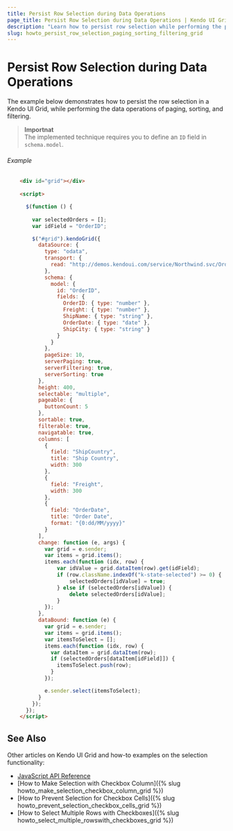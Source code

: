 ```yaml
---
title: Persist Row Selection during Data Operations
page_title: Persist Row Selection during Data Operations | Kendo UI Grid Widget
description: "Learn how to persist row selection while performing the paging, sorting, and filtering data operations in the Kendo UI Grid."
slug: howto_persist_row_selection_paging_sorting_filtering_grid
---
```


# Persist Row Selection during Data Operations

The example below demonstrates how to persist the row selection in a Kendo UI Grid, while performing the data operations of paging, sorting, and filtering.

> **Importnat**  
> The implemented technique requires you to define an `ID` field in `schema.model`.

###### Example

```html
    <div id="grid"></div>
    
    <script>

      $(function () {
      
        var selectedOrders = [];
        var idField = "OrderID";

        $("#grid").kendoGrid({
          dataSource: {
            type: "odata",
            transport: {
              read: "http://demos.kendoui.com/service/Northwind.svc/Orders"
            },
            schema: {
              model: {
                id: "OrderID",
                fields: {
                  OrderID: { type: "number" },
                  Freight: { type: "number" },
                  ShipName: { type: "string" },
                  OrderDate: { type: "date" },
                  ShipCity: { type: "string" }
                }
              }
            },
            pageSize: 10,
            serverPaging: true,
            serverFiltering: true,
            serverSorting: true
          },
          height: 400,
          selectable: "multiple",
          pageable: {
            buttonCount: 5
          },
          sortable: true,
          filterable: true,
          navigatable: true,
          columns: [
            {
              field: "ShipCountry",
              title: "Ship Country",
              width: 300
            },
            {
              field: "Freight",
              width: 300
            },
            {
              field: "OrderDate",
              title: "Order Date",
              format: "{0:dd/MM/yyyy}"
            }
          ],
          change: function (e, args) {
            var grid = e.sender;
            var items = grid.items();
            items.each(function (idx, row) {
                var idValue = grid.dataItem(row).get(idField);
                if (row.className.indexOf("k-state-selected") >= 0) {
                    selectedOrders[idValue] = true;
                } else if (selectedOrders[idValue]) {
                    delete selectedOrders[idValue];
                }
            });
          },
          dataBound: function (e) {
            var grid = e.sender;
            var items = grid.items();
            var itemsToSelect = [];
            items.each(function (idx, row) {
              var dataItem = grid.dataItem(row);
              if (selectedOrders[dataItem[idField]]) {
                itemsToSelect.push(row);
              }
            });

            e.sender.select(itemsToSelect);
          }
        });
      });
    </script>
```

## See Also

Other articles on Kendo UI Grid and how-to examples on the selection functionality:

* [JavaScript API Reference](/api/javascript/ui/grid)
* [How to Make Selection with Checkbox Column]({% slug howto_make_selection_checkbox_column_grid %})
* [How to Prevent Selection for Checkbox Cells]({% slug howto_prevent_selection_checkbox_cells_grid %})
* [How to Select Multiple Rows with Checkboxes]({% slug howto_select_multiple_rowswith_checkboxes_grid %})